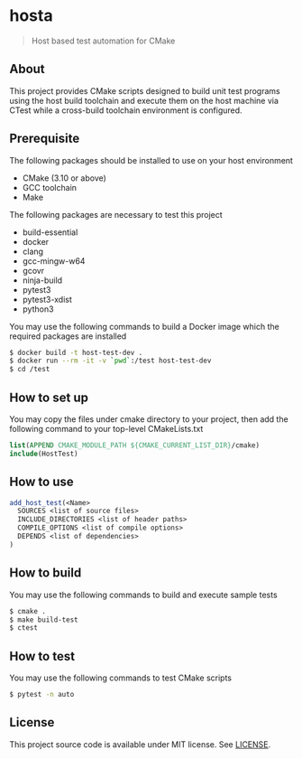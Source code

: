 # hosta

> Host based test automation for CMake

## About

This project provides CMake scripts designed to build unit test programs using the host build toolchain and execute them on the host machine via CTest while a cross-build toolchain environment is configured.


## Prerequisite

The following packages should be installed to use on your host environment

- CMake (3.10 or above)
- GCC toolchain
- Make

The following packages are necessary to test this project

- build-essential
- docker
- clang
- gcc-mingw-w64
- gcovr
- ninja-build
- pytest3
- pytest3-xdist
- python3

You may use the following commands to build a Docker image which the required packages are installed
```bash
$ docker build -t host-test-dev .
$ docker run --rm -it -v `pwd`:/test host-test-dev
$ cd /test
```

## How to set up

You may copy the files under cmake directory to your project, then add the following command to your top-level CMakeLists.txt

```cmake
list(APPEND CMAKE_MODULE_PATH ${CMAKE_CURRENT_LIST_DIR}/cmake)
include(HostTest)
```

## How to use
```cmake
add_host_test(<Name>
  SOURCES <list of source files>
  INCLUDE_DIRECTORIES <list of header paths>
  COMPILE_OPTIONS <list of compile options>
  DEPENDS <list of dependencies>
)
```

## How to build

You may use the following commands to build and execute sample tests
```bash
$ cmake .
$ make build-test
$ ctest
```

## How to test

You may use the following commands to test CMake scripts
```bash
$ pytest -n auto
```

## License

This project source code is available under MIT license. See [LICENSE](LICENSE).
